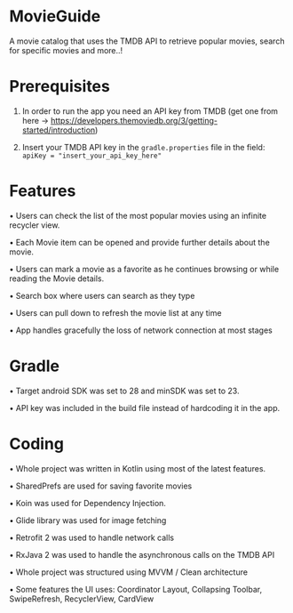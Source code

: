 # MovieGuide
A movie catalog that uses the TMDB API to retrieve popular movies, search for specific movies and more..!

# Prerequisites

1) In order to run the app you need an API key from TMDB 
(get one from here -> https://developers.themoviedb.org/3/getting-started/introduction)

2) Insert your TMDB API key in the `gradle.properties` file in the field:
`apiKey = "insert_your_api_key_here"`

# Features

•	Users can check the list of the most popular movies using an infinite recycler view.

•	Each Movie item can be opened and provide further details about the movie.

•	Users can mark a movie as a favorite as he continues browsing or while reading the Movie details.

•	Search box where users can search as they type

•	Users can pull down to refresh the movie list at any time

•	App handles gracefully the loss of network connection at most stages 

# Gradle

•	Target android SDK was set to 28 and minSDK was set to 23. 

•	API key was included in the build file instead of hardcoding it in the app. 


# Coding

•	Whole project was written in Kotlin using most of the latest features.

•	SharedPrefs are used for saving favorite movies

•	Koin was used for Dependency Injection.

•	Glide library was used for image fetching

•	Retrofit 2 was used to handle network calls

•	RxJava 2 was used to handle the asynchronous calls on the TMDB API

•	Whole project was structured using MVVM / Clean architecture 

•	Some features the UI uses: Coordinator Layout, Collapsing Toolbar, SwipeRefresh, RecyclerView, CardView

